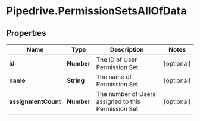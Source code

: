 # Pipedrive.PermissionSetsAllOfData

## Properties

Name | Type | Description | Notes
------------ | ------------- | ------------- | -------------
**id** | **Number** | The ID of User Permission Set | [optional] 
**name** | **String** | The name of Permission Set | [optional] 
**assignmentCount** | **Number** | The number of Users assigned to this Permission Set | [optional] 


